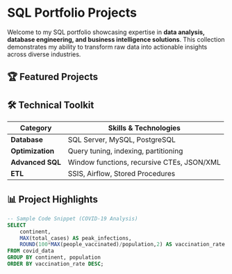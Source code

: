 # SQL Portfolio Projects

Welcome to my SQL portfolio showcasing expertise in **data analysis, database engineering, and business intelligence solutions**. This collection demonstrates my ability to transform raw data into actionable insights across diverse industries.

## 🏆 Featured Projects



## 🛠️ **Technical Toolkit**

| Category        | Skills & Technologies |
|----------------|----------------------|
| **Database**   | SQL Server, MySQL, PostgreSQL |
| **Optimization** | Query tuning, indexing, partitioning |
| **Advanced SQL** | Window functions, recursive CTEs, JSON/XML |
| **ETL**        | SSIS, Airflow, Stored Procedures |

## 📊 **Project Highlights**
```sql
-- Sample Code Snippet (COVID-19 Analysis)
SELECT 
    continent,
    MAX(total_cases) AS peak_infections,
    ROUND(100*MAX(people_vaccinated)/population,2) AS vaccination_rate
FROM covid_data
GROUP BY continent, population
ORDER BY vaccination_rate DESC;
